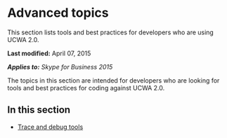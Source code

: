 
# Advanced topics
This section lists tools and best practices for developers who are using UCWA 2.0.

 **Last modified:** April 07, 2015

 _**Applies to:** Skype for Business 2015_

The topics in this section are intended for developers who are looking for tools and best practices for coding against UCWA 2.0.


## In this section


- [Trace and debug tools](TraceAndDebugTools.md)
    
